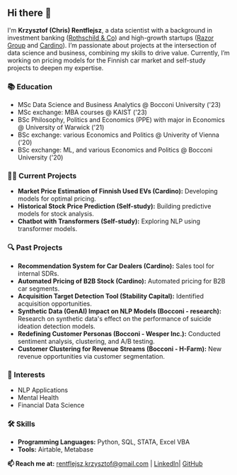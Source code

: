 ## Hi there 👋

I'm **Krzysztof (Chris) Rentflejsz**, a data scientist with a background in investment banking ([Rothschild & Co](https://www.rothschildandco.com)) and high-growth startups ([Razor Group](https://razor.group) and [Cardino](https://cardino.com)). I’m passionate about projects at the intersection of data science and business, combining my skills to drive value. Currently, I’m working on pricing models for the Finnish car market and self-study projects to deepen my expertise.

### 📚 Education
- MSc Data Science and Business Analytics @ Bocconi University ('23)
- MSc exchange: MBA courses @ KAIST ('23)
- BSc Philosophy, Politics and Economics (PPE) with major in Economics @ University of Warwick ('21)
- BSc exchange: various Economics and Politics @ Univerity of Vienna ('20)
- BSc exchange: ML, and various Economics and Politics @ Bocconi University ('20)

### 👨‍💻 Current Projects
- **Market Price Estimation of Finnish Used EVs (Cardino):** Developing models for optimal pricing.
- **Historical Stock Price Prediction (Self-study):** Building predictive models for stock analysis.
- **Chatbot with Transformers (Self-study):** Exploring NLP using transformer models.

### 🔍 Past Projects
- **Recommendation System for Car Dealers (Cardino):** Sales tool for internal SDRs.
- **Automated Pricing of B2B Stock (Cardino):** Automated pricing for B2B car segments.
- **Acquisition Target Detection Tool (Stability Capital):** Identified acquisition opportunities.
- **Synthetic Data (GenAI) Impact on NLP Models (Bocconi - research):** Research on synthetic data's effect on the performance of suicide ideation detection models.
- **Redefining Customer Personas (Bocconi - Wesper Inc.):** Conducted sentiment analysis, clustering, and A/B testing.
- **Customer Clustering for Revenue Streams (Bocconi - H-Farm):** New revenue opportunities via customer segmentation.

### 🧠 Interests
- NLP Applications
- Mental Health
- Financial Data Science

### 🛠️ Skills
- **Programming Languages:** Python, SQL, STATA, Excel VBA
- **Tools:** Airtable, Metabase

**📫 Reach me at:** [rentflejsz,krzysztof@gmail.com](mailto:rentflejsz,krzysztof@gmail.com) | [LinkedIn](https://linkedin.com/in/krzysztof-rentflejsz)| [GitHub](https://github.com/krzysztofrentflejsz)
